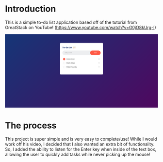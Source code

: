 # Introduction

This is a simple to-do list application based off of the tutorial from GreatStack on YouTube! (https://www.youtube.com/watch?v=G0jO8kUrg-I)

![](./images/screenshot.png)

# The process

This project is super simple and is very easy to complete/use! While I would work off his video, I decided that I also wanted an extra bit of functionality. So, I added the ability to listen for the Enter key when inside of the text box, allowing the user to quickly add tasks while never picking up the mouse!
